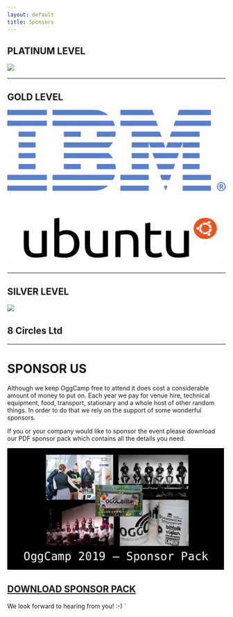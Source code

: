 ```yaml
---
layout: default
title: Sponsors
---
```

<div id="SponsorBlock">
  <h2>PLATINUM LEVEL</h2>
   <p><a href="https://entroware.com" target="_blank"><img src="/assets/img/sponsors/entroware-full-blue.svg" class="sponsor-image-platinum"></a></p>
<hr />
  <h2>GOLD LEVEL</h2>
   <p><a href="https://ibm.com" target="_blank"><img src="/assets/img/sponsors/IBM_logo_rev_blue50_RGB.svg" class="sponsor-image"></a></p>
   <p><a href="https://ubuntu.com" target="_blank"><img src="/assets/img/sponsors/ubuntu_black-orange_hex.svg" class="sponsor-image"></a></p>
<hr />
  <h2>SILVER LEVEL</h2>
   <p><a href="https://www.opensuse.org/" target="_blank"><img src="/assets/img/sponsors/SUSE-official-logo-white.svg" class="sponsor-image"></a></p>
   <p><h2 id="CirclesText">8 Circles Ltd</h2></p>
</div>

<hr />
<h1>SPONSOR US</h1>
Although we keep OggCamp free to attend it does cost a considerable amount of money to put on. Each year we pay for venue hire, technical equipment, food, transport, stationary and a whole host of other random things. In order to do that we rely on the support of some wonderful sponsors.

If you or your company would like to sponsor the event please download our PDF sponsor pack which contains all the details you need.

<div id="SponsorPack"><a href="/files/OggCamp2019SponsorPack.pdf"><img src="/assets/img/SponsorPackCover.png" /><br /><h2>DOWNLOAD SPONSOR PACK</h2></a></div>

We look forward to hearing from you! :-)
`
